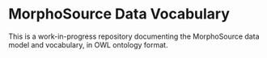 # MorphoSource Data Vocabulary

This is a work-in-progress repository documenting the MorphoSource data model and vocabulary, in OWL ontology format.
